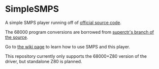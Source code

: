 # SimpleSMPS
A simple SMPS player running off of [official source code](https://hiddenpalace.org/News/Sega_of_Japan_Sound_Documents_and_Source_Code).

The 68000 program conversions are borrowed from [superctr's branch of the source](https://github.com/superctr/SMPS/tree/master).

Go to [the wiki page](https://github.com/MDTravisYT/SimpleSMPS/wiki) to learn how to use SMPS and this player.

This repository currently only supports the 68000+Z80 version of the driver, but standalone Z80 is planned.
